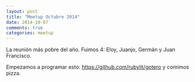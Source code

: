 ```yaml
---
layout: post
title: "Meetup Octubre 2014"
date: 2014-10-07 
comments: true
categories: meetup
---
```


La reunión más pobre del año. Fuimos 4: Eloy, Juanjo, Germán y Juan Francisco.

Empezamos a programar esto: <https://github.com/rubylit/gotero> y comimos pizza.